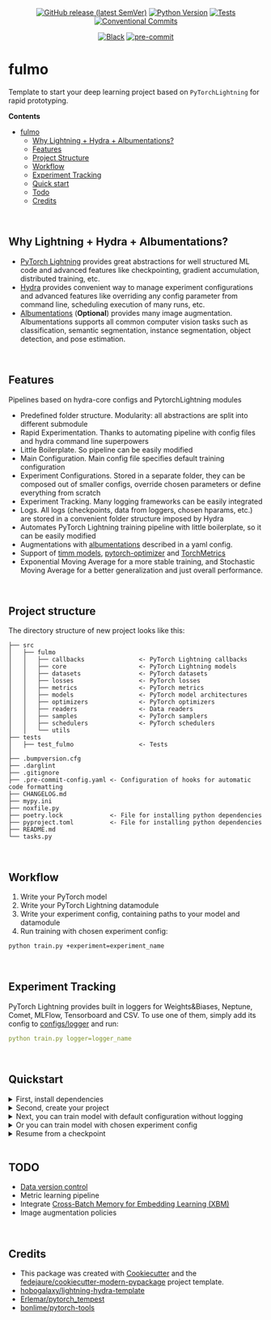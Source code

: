 <div align="center">

[![GitHub release (latest SemVer)](https://img.shields.io/github/v/release/jexio/fulmo?logo=github)](https://github.com/jexio/fulmo/releases)
[![Python Version](https://img.shields.io/badge/python-3.8%20%7C%203.9-blue?logo=python)](https://www.python.org/)
[![Tests](https://github.com/jexio/fulmo/workflows/tests/badge.svg)](https://github.com/jexio/fulmo/actions?workflow=tests)
[![Conventional Commits](https://img.shields.io/badge/Conventional%20Commits-1.0.0-yellow.svg?style=flat-square)](https://conventionalcommits.org)

[![Black](https://img.shields.io/badge/code%20style-black-000000.svg)](https://github.com/psf/black)
[![pre-commit](https://img.shields.io/badge/pre--commit-enabled-brightgreen?logo=pre-commit&logoColor=white)](https://github.com/pre-commit/pre-commit)

</div>

# fulmo

Template to start your deep learning project based on `PyTorchLightning` for rapid prototyping.

**Contents**
- [fulmo](#fulmo)
  - [Why Lightning + Hydra + Albumentations?](#why-lightning--hydra--albumentations)
  - [Features](#features)
  - [Project Structure](#project-structure)
  - [Workflow](#workflow)
  - [Experiment Tracking](#experiment-tracking)
  - [Quick start](#quickstart)
  - [Todo](#todo)
  - [Credits](#credits)
<br>
    
## Why Lightning + Hydra + Albumentations?
- [PyTorch Lightning][PyTorchLightning/pytorch-lightning] provides great abstractions for well structured ML code and advanced features like checkpointing, gradient accumulation, distributed training, etc.
- [Hydra][facebookresearch/hydra] provides convenient way to manage experiment configurations and advanced features like overriding any config parameter from command line, scheduling execution of many runs, etc.
- [Albumentations][albumentations-team/albumentations] (**Optional**) provides many image augmentation. Albumentations supports all common computer vision tasks such as classification, semantic segmentation, instance segmentation, object detection, and pose estimation. 
<br>

## Features

Pipelines based on hydra-core configs and PytorchLightning modules
- Predefined folder structure. Modularity: all abstractions are split into different submodule
- Rapid Experimentation. Thanks to automating pipeline with config files and hydra command line superpowers
- Little Boilerplate. So pipeline can be easily modified
- Main Configuration. Main config file specifies default training configuration
- Experiment Configurations. Stored in a separate folder, they can be composed out of smaller configs, override chosen parameters or define everything from scratch
- Experiment Tracking. Many logging frameworks can be easily integrated
- Logs. All logs (checkpoints, data from loggers, chosen hparams, etc.) are stored in a convenient folder structure imposed by Hydra 
- Automates PyTorch Lightning training pipeline with little boilerplate, so it can be easily modified
- Augmentations with [albumentations][albumentations-team/albumentations] described in a yaml config.
- Support of [timm models][rwightman/pytorch-image-models], [pytorch-optimizer][jettify/pytorch-optimizer] and [TorchMetrics][PyTorchLightning/pytorch-metrics]
- Exponential Moving Average for a more stable training, and Stochastic Moving Average for a better generalization and just overall performance.

<br>

## Project structure
The directory structure of new project looks like this: 
```
├── src
│   ├── fulmo
│   │   ├── callbacks               <- PyTorch Lightning callbacks
│   │   ├── core                    <- PyTorch Lightning models
│   │   ├── datasets                <- PyTorch datasets
│   │   ├── losses                  <- PyTorch losses
│   │   ├── metrics                 <- PyTorch metrics  
│   │   ├── models                  <- PyTorch model architectures
│   │   ├── optimizers              <- PyTorch optimizers
│   │   ├── readers                 <- Data readers
│   │   ├── samples                 <- PyTorch samplers
│   │   ├── schedulers              <- PyTorch schedulers
│   │   └── utils
├── tests
│   ├── test_fulmo                  <- Tests
│
├── .bumpversion.cfg
├── .darglint
├── .gitignore
├── .pre-commit-config.yaml <- Configuration of hooks for automatic code formatting
├── CHANGELOG.md
├── mypy.ini
├── noxfile.py
├── poetry.lock             <- File for installing python dependencies
├── pyproject.toml          <- File for installing python dependencies
├── README.md
└── tasks.py
```

<br>

## Workflow
1. Write your PyTorch model
2. Write your PyTorch Lightning datamodule
3. Write your experiment config, containing paths to your model and datamodule
4. Run training with chosen experiment config:<br>
```bash
python train.py +experiment=experiment_name
```
<br>

## Experiment Tracking
PyTorch Lightning provides built in loggers for Weights&Biases, Neptune, Comet, MLFlow, Tensorboard and CSV. To use one of them, simply add its config to [configs/logger](configs/logger) and run:
 ```yaml
python train.py logger=logger_name
```
<br>

## Quickstart

<details>
<summary>First, install dependencies</summary>

```yaml
pip install fulmo | poetry add fulmo
```

</details>

<details>
<summary>Second, create your project</summary>

See [examples](https://github.com/jexio/mnist/tree/master/configs) folder.

</details>

<details>
<summary>Next, you can train model with default configuration without logging</summary>

```yaml
python train.py
```

</details>

<details>
<summary>Or you can train model with chosen experiment config</summary>

```yaml
python train.py +experiment=experiment_name
```

</details>

<details>
<summary>Resume from a checkpoint</summary>

```yaml
# checkpoint can be either path or URL
# path should be either absolute or prefixed with `${work_dir}/`
# use quotes '' around argument or otherwise $ symbol breaks it
python train.py '+trainer.resume_from_checkpoint=${work_dir}/logs/runs/2021-06-23/16-50-49/checkpoints/last.ckpt'
```

</details>

<br>

## TODO
- [Data version control][dvc]
- Metric learning pipeline
- Integrate [Cross-Batch Memory for Embedding Learning (XBM)][msight-tech/research-xbm]
- Image augmentation policies

<br>

## Credits
* This package was created with [Cookiecutter][cookiecutter] and the [fedejaure/cookiecutter-modern-pypackage][cookiecutter-modern-pypackage] project template.
* [hobogalaxy/lightning-hydra-template][hobogalaxy/lightning-hydra-template]
* [Erlemar/pytorch_tempest][Erlemar/pytorch_tempest]
* [bonlime/pytorch-tools][bonlime/pytorch-tools]


[cookiecutter]: https://github.com/cookiecutter/cookiecutter
[cookiecutter-modern-pypackage]: https://github.com/fedejaure/cookiecutter-modern-pypackage
[PyTorchLightning/pytorch-lightning]: https://github.com/PyTorchLightning/pytorch-lightning
[PyTorchLightning/pytorch-metrics]: https://github.com/PytorchLightning/metrics
[hobogalaxy/lightning-hydra-template]: https://github.com/hobogalaxy/lightning-hydra-template
[albumentations-team/albumentations]: https://github.com/albumentations-team/albumentations
[facebookresearch/hydra]: https://github.com/facebookresearch/hydra
[rwightman/pytorch-image-models]: https://github.com/rwightman/pytorch-image-models
[jettify/pytorch-optimizer]: https://github.com/jettify/pytorch-optimizer
[bonlime/pytorch-tools]: https://github.com/bonlime/pytorch-tools
[Erlemar/pytorch_tempest]: https://github.com/Erlemar/pytorch_tempest
[msight-tech/research-xbm]: https://github.com/msight-tech/research-xbm
[mlflow]: https://mlflow.org/
[dvc]: https://dvc.org/
[ClearML]: https://clear.ml/
[commitizen-tools/commitizen]: https://github.com/commitizen-tools/commitizen
